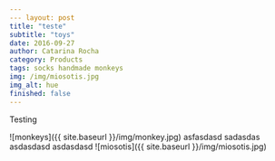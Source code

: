 ```yaml
---
--- layout: post
title: "teste"
subtitle: "toys"
date: 2016-09-27
author: Catarina Rocha
category: Products
tags: socks handmade monkeys
img: /img/miosotis.jpg
img_alt: hue
finished: false
---
```


Testing 

![monkeys]({{ site.baseurl }}/img/monkey.jpg)
asfasdasd
sadasdas
asdasdasd
asdasdasd
![miosotis]({{ site.baseurl }}/img/miosotis.jpg)